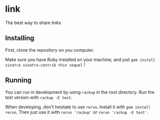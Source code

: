 # link
The best way to share links

## Installing
First, clone the repository on you computer.

Make sure you have Ruby installed on your machine, and just `gem install sinatra sinatra-contrib thin sequel` !

## Running
You can run in development by using `rackup` in the root directory. Run the test version with `rackup -E test`.

When developing, don't hesitate to use `rerun`. Install it with `gem install rerun`. Then just use it with `rerun 'rackup'` or `rerun 'rackup -E test'`.
